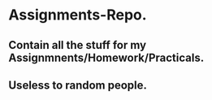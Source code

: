 # Assignments-Repo.
## Contain all the stuff for my Assignmnents/Homework/Practicals.
## Useless to random people.
